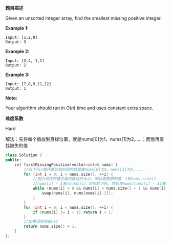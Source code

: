 **题目描述**   

Given an unsorted integer array, find the smallest missing positive integer.

**Example 1:**

```
Input: [1,2,0]
Output: 3
```

**Example 2:**

```
Input: [3,4,-1,1]
Output: 2
```

**Example 3:**

```
Input: [7,8,9,11,12]
Output: 1
```

**Note:**

Your algorithm should run in *O*(*n*) time and uses constant extra space.

**难度系数**    

Hard 

解法：先将每个值放到目标位置，就是nums[0]为1，nums[1]为2,.....；而后再查找缺失的值

```c++
class Solution {
public:
    int firstMissingPositive(vector<int>& nums) {
        //以下for循环要达到的目的就是使nums[0]为1，nums[1]为2,.....
        for (int i = 0; i < nums.size(); ++i) {
            //因为给定的值会超出数组的大小，所以需要限制值：1到nums.size()
            //nums[i] - 1表示nums[i] 对应的下标，然后使nums[nums[i] - 1]放到目标位置
            while (nums[i] > 0 && nums[i] < nums.size() + 1 && nums[i] != nums[nums[i] - 1]) {               
                swap(nums[i], nums[nums[i]-1]);
            }
        }
        for (int i = 0; i < nums.size(); ++i) {
            if (nums[i] != i + 1) return i + 1;
        }
        //如果没有则是n+1
        return nums.size() + 1;
    }
};
```